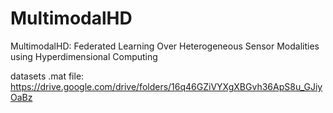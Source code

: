 # MultimodalHD
MultimodalHD: Federated Learning Over Heterogeneous Sensor Modalities using Hyperdimensional Computing

datasets .mat file: https://drive.google.com/drive/folders/16q46GZiVYXgXBGvh36ApS8u_GJiyOaBz
